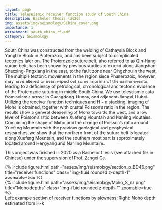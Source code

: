 ```yaml
---
layout: page
title: Teleseismic receiver function study of South China
description: Bachelor thesis (2020)
img: assets/img/seismology/SChina_cover.png
importance: 1
attachment: south_china_rf.pdf
category: Seismology
---
```


South China was constructed from the welding of Cathaysia Block and Yangtze Block in Proterozoic, and has been subject to complicated tectonics later on.
The Proterozoic suture belt, also referred to as Qin-Hang suture belt, has been shown by previous studies to extend along Jiangshan-Shaoxing-Pingxiang in the east, to the fault zone near Qingzhou in the west.
The multiple tectonic movements in the region since Phanerozoic, however, may have altered or even wiped out some imprints of the earlier events, leading to a deficiency of petrological, chronological and tectonic evidence of the Proterozoic suturing in middle South China.
We use teleseismic data from seismic arrays in Guangdong, Hunan, and adjacent Jiangxi, Hubei.
Utilizing the receiver function techniques and H − κ stacking, imaging of Moho is obtained, together with crustal Poisson’s ratio in the region.
The results show a general deepening of Moho towards the west, and a low level of Poisson’s ratio between Xuefeng Mountain and Nanling Moutains. 
Combining the shape of Moho and the change of Poisson’s ratio around Xuefeng Mountain with the previous geological and geophysical researches, we show that the northern front of the suture belt is located along Xuefeng Mountain, and the southern most part is approximately located around Hengyang and Nanling Mountains.

This project was finished in 2020 as a Bachelor thesis (see attached file in Chinese) under the supervision of Prof. Zengxi Ge.

<div class="row">
    <div class="col-sm-5 mt-3 mt-md-0">
        {% include figure.html path="assets/img/seismology/section_p_BD46.png" title="receiver functions" class="img-fluid rounded z-depth-1" zoomable=true %}
    </div>
    <div class="col-sm-7 mt-3 mt-md-0">
        {% include figure.html path="assets/img/seismology/Moho_S_na.png" title="Moho depths" class="img-fluid rounded z-depth-1" zoomable=true %}
    </div>
</div>
<div class="caption">
    Left: example section of receiver functions by slowness; Right: Moho depth estimated from H-k
</div>

